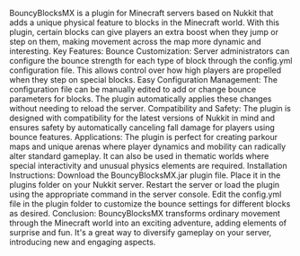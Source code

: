 BouncyBlocksMX is a plugin for Minecraft servers based on Nukkit that adds a unique physical feature to blocks in the Minecraft world. With this plugin, certain blocks can give players an extra boost when they jump or step on them, making movement across the map more dynamic and interesting.
Key Features:
Bounce Customization: Server administrators can configure the bounce strength for each type of block through the config.yml configuration file. This allows control over how high players are propelled when they step on special blocks.
Easy Configuration Management: The configuration file can be manually edited to add or change bounce parameters for blocks. The plugin automatically applies these changes without needing to reload the server.
Compatibility and Safety: The plugin is designed with compatibility for the latest versions of Nukkit in mind and ensures safety by automatically canceling fall damage for players using bounce features.
Applications:
The plugin is perfect for creating parkour maps and unique arenas where player dynamics and mobility can radically alter standard gameplay. It can also be used in thematic worlds where special interactivity and unusual physics elements are required.
Installation Instructions:
Download the BouncyBlocksMX.jar plugin file.
Place it in the plugins folder on your Nukkit server.
Restart the server or load the plugin using the appropriate command in the server console.
Edit the config.yml file in the plugin folder to customize the bounce settings for different blocks as desired.
Conclusion:
BouncyBlocksMX transforms ordinary movement through the Minecraft world into an exciting adventure, adding elements of surprise and fun. It's a great way to diversify gameplay on your server, introducing new and engaging aspects.
